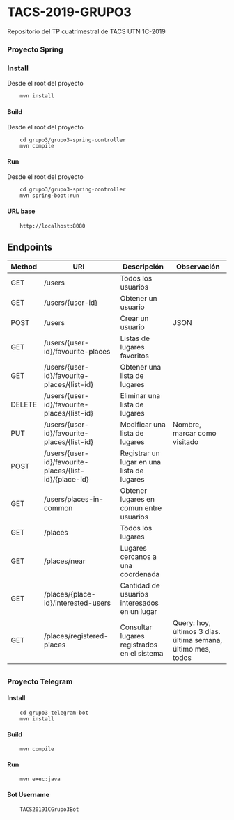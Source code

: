 # TACS-2019-GRUPO3
Repositorio del TP cuatrimestral de TACS UTN 1C-2019

### Proyecto Spring

### Install

Desde el root del proyecto

```bash
    mvn install
```

#### Build

Desde el root del proyecto
```
    cd grupo3/grupo3-spring-controller
    mvn compile
```

#### Run

Desde el root del proyecto
```
    cd grupo3/grupo3-spring-controller
    mvn spring-boot:run
```

#### URL base
```
    http://localhost:8080
```

## Endpoints

| Method | URI | Descripción | Observación | 
| ------ | ------ | ------ | ------ |
| GET | /users | Todos los usuarios | 
| GET | /users/{user-id} | Obtener un usuario | 
| POST | /users | Crear un usuario | JSON | 
| GET | /users/{user-id}/favourite-places | Listas de lugares favoritos | 
| GET | /users/{user-id}/favourite-places/{list-id} | Obtener una lista de lugares | 
| DELETE | /users/{user-id}/favourite-places/{list-id} | Eliminar una lista de lugares | 
| PUT | /users/{user-id}/favourite-places/{list-id} | Modificar una lista de lugares | Nombre, marcar como visitado | 
| POST | /users/{user-id}/favourite-places/{list-id}/{place-id} | Registrar un lugar en una lista de lugares | 
| GET | /users/places-in-common | Obtener lugares en comun entre usuarios | 
| GET | /places | Todos los lugares | 
| GET | /places/near | Lugares cercanos a una coordenada | 
| GET | /places/{place-id}/interested-users | Cantidad de usuarios interesados en un lugar | 
| GET | /places/registered-places | Consultar lugares registrados en el sistema | Query: hoy, últimos 3 días. última semana, último mes, todos | 

##
### Proyecto Telegram

#### Install

```
    cd grupo3-telegram-bot
    mvn install
```

#### Build

```    
    mvn compile
```

#### Run

```
    mvn exec:java
```


#### Bot Username
```
    TACS20191CGrupo3Bot
```

